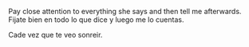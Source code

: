 
Pay close attention to everything she says and then tell me afterwards.      
Fijate bien en todo lo que dice y luego me lo cuentas.   

Cade vez que te veo sonreir.
